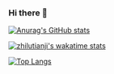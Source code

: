 ### Hi there 👋
[![Anurag's GitHub stats](https://github-readme-stats.vercel.app/api?username=starNGC2237)](https://github.com/anuraghazra/github-readme-stats)

[![zhilutianji's wakatime stats](https://github-readme-stats.vercel.app/api/wakatime?username=zhilutianji)](https://github.com/starNGC2237)

[![Top Langs](https://github-readme-stats.vercel.app/api/top-langs/?username=anuraghazra)](https://github.com/anuraghazra/github-readme-stats)
